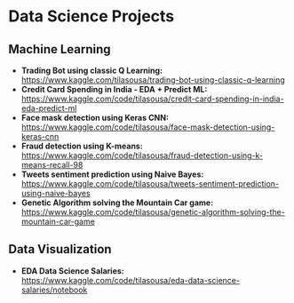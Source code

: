 # Data Science Projects
## Machine Learning
- **Trading Bot using classic Q Learning:** https://www.kaggle.com/tilasousa/trading-bot-using-classic-q-learning
- **Credit Card Spending in India - EDA + Predict ML:** https://www.kaggle.com/code/tilasousa/credit-card-spending-in-india-eda-predict-ml
- **Face mask detection using Keras CNN:** https://www.kaggle.com/code/tilasousa/face-mask-detection-using-keras-cnn
- **Fraud detection using K-means:** https://www.kaggle.com/code/tilasousa/fraud-detection-using-k-means-recall-98
- **Tweets sentiment prediction using Naive Bayes:** https://www.kaggle.com/code/tilasousa/tweets-sentiment-prediction-using-naive-bayes
- **Genetic Algorithm solving the Mountain Car game:** https://www.kaggle.com/code/tilasousa/genetic-algorithm-solving-the-mountain-car-game
## Data Visualization
- **EDA Data Science Salaries:** https://www.kaggle.com/code/tilasousa/eda-data-science-salaries/notebook

